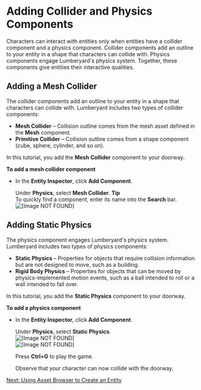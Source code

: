 # Adding Collider and Physics Components<a name="placing-entities-adding-colliders"></a>

Characters can interact with entities only when entities have a collider component and a physics component\. Collider components add an outline to your entity in a shape that characters can collide with\. Physics components engage Lumberyard's physics system\. Together, these components give entities their interactive qualities\.

## Adding a Mesh Collider<a name="placing-entities-adding-colliders-mesh"></a>

The collider components add an outline to your entity in a shape that characters can collide with\. Lumberyard includes two types of collider components:
+ **Mesh Collider** – Collision outline comes from the mesh asset defined in the **Mesh** component\.
+ **Primitive Collider** – Collision outline comes from a shape component \(cube, sphere, cylinder, and so on\)\.

In this tutorial, you add the **Mesh Collider** component to your doorway\.

**To add a mesh collider component**
+ In the **Entity Inspector**, click **Add Component**\.

  Under **Physics**, select **Mesh Collider**\.
**Tip**  
To quickly find a component, enter its name into the **Search** bar\.  
![\[Image NOT FOUND\]](http://docs.aws.amazon.com/lumberyard/latest/gettingstartedguide/images/placing-entities-adding-colliders-mesh.png)

## Adding Static Physics<a name="placing-entities-adding-colliders-physics"></a>

The physics component engages Lumberyard's physics system\. Lumberyard includes two types of physics components:
+ **Static Physics** – Properties for objects that require collision information but are not designed to move, such as a building\.
+ **Rigid Body Physics** – Properties for objects that can be moved by physics\-implemented motion events, such as a ball intended to roll or a wall intended to fall over\. 

In this tutorial, you add the **Static Physics** component to your doorway\.

**To add a physics component**
+ In the **Entity Inspector**, click **Add Component**\.

  Under **Physics**, select **Static Physics**\.  
![\[Image NOT FOUND\]](http://docs.aws.amazon.com/lumberyard/latest/gettingstartedguide/images/placing-entities-adding-colliders-physics.png)  
![\[Image NOT FOUND\]](http://docs.aws.amazon.com/lumberyard/latest/gettingstartedguide/images/placing-entities-collider-physics.png)

  Press **Ctrl\+G** to play the game\.

  Observe that your character can now collide with the doorway\.

[Next: Using Asset Browser to Create an Entity](placing-entities-asset-browser.md)